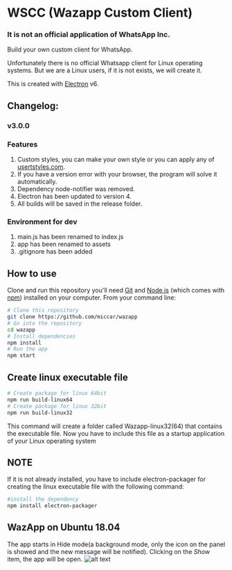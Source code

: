 # WSCC (Wazapp Custom Client)

### **It is not an official application of WhatsApp Inc.**

Build your own custom client for WhatsApp.

Unfortunately there is no official Whatsapp client for Linux operating systems. But we are a Linux users, if it is not exists, we will create it.

This is created with [Electron](https://electronjs.org/) v6.

## Changelog:

### v3.0.0

### Features
1. Custom styles, you can make your own style or you can apply any of [usertstyles.com](https://userstyles.org/styles/browse?search_terms=whatsapp&type=false).
2. If you have a version error with your browser, the program will solve it automatically.
3. Dependency node-notifier was removed.
4. Electron has been updated to version 4.
5. All builds will be saved in the release folder.

### Environment for dev
1. main.js has been renamed to index.js
2. app has been renamed to assets
3. .gitignore has been added

## How to use

Clone and run this repository you'll need [Git](https://git-scm.com) and [Node.js](https://nodejs.org/en/download/) (which comes with [npm](http://npmjs.com)) installed on your computer. From your command line:
```bash
# Clone this repository
git clone https://github.com/miccar/wazapp
# Go into the repository
cd wazapp
# Install dependencies
npm install
# Run the app
npm start
```

## Create linux executable file
```bash
# Create package for linux 64bit
npm run build-linux64
# Create package for linux 32bit
npm run build-linux32
```
This command will create a folder called Wazapp-linux32(64) that contains the executable file. Now you have to include this file as a startup application of your Linux operating system 

## NOTE
If it is not already installed, you have to include electron-packager for creating the linux executable file with the following command: 

```bash
#install the dependency 
npm install electron-packager
```
## WazApp on Ubuntu 18.04
The app starts in Hide mode(a background mode, only the icon on the panel is showed and the new message will be notified).
Clicking on the _Show_ item, the app will be open.
 ![alt text](https://github.com/miccar/wazapp/blob/2%2C0/images/wazapp.jpg)
